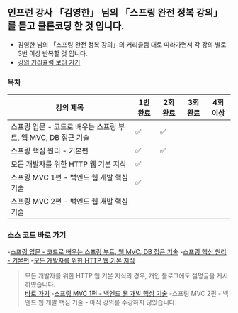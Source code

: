 ##  인프런 강사 「김영한」 님의 「스프링 완전 정복 강의」를 듣고 클론코딩 한 것 입니다.
- 김영한 님의 「스프링 완전 정복 강의」의 커리큘럼 대로 따라가면서 각 강의 별로 3번 이상 반복할 것 입니다.
- [강의 커리큘럼 보러 가기](https://www.inflearn.com/roadmaps/373)


### 목차
| 강의 제목 | 1번 완료 | 2회 완료 | 3회 완료 | 4회 이상
|----|----|----|----|----|
| 스프링 입문 - 코드로 배우는 스프링 부트, 웹 MVC, DB 접근 기술 | ✅ |  ✅ |    |   |
| 스프링 핵심 원리 - 기본편 | ✅  |  ✅  |  |   |
| 모든 개발자를 위한 HTTP 웹 기본 지식| ✅   |    |   |  |
| 스프링 MVC 1편 - 백엔드 웹 개발 핵심 기술|  ✅   |   |    |    |
| 스프링 MVC 2편 - 백엔드 웹 개발 핵심 기술|    |    |   |    |

### 소스 코드 바로 가기
-[스프링 입문 - 코드로 배우는 스프링 부트, 웹 MVC, DB 접근 기술](https://github.com/yujiah-github/learning-spring-archiving/tree/main/hello)
-[스프링 핵심 원리 - 기본편](https://github.com/yujiah-github/learning-spring-archiving/tree/main/core%202)
-[모든 개발자를 위한 HTTP 웹 기본 지식](https://github.com/yujiah-github/learning-spring-archiving/tree/main/httpknowledge)
> 모든 개발자를 위한 HTTP 웹 기본 지식의 경우, 개인 블로그에도 설명글을 게시하였습니다. <br>
  [바로 가기](https://velog.io/@cil05265/%EC%9B%B9-HTTP-%EC%A7%80%EC%8B%9D-1%ED%8E%B8)
-[스프링 MVC 1편 - 백엔드 웹 개발 핵심 기술](https://github.com/yujiah-github/learning-spring-archiving/tree/main/servlet)
-스프링 MVC 2편 - 백엔드 웹 개발 핵심 기술 - 아직 강의를 수강하지 않았습니다.
